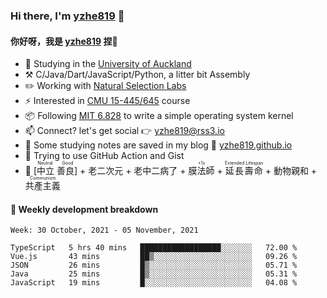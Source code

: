 ### Hi there, I'm [yzhe819](https://github.com/yzhe819) 👋

#### 你好呀，我是 [yzhe819](https://github.com/yzhe819) 捏👋

- 📖 Studying in the [University of Auckland](https://www.auckland.ac.nz/en.html)
- :hammer_and_pick: C/Java/Dart/JavaScript/Python, a litter bit Assembly
- :pencil2: Working with [Natural Selection Labs](https://github.com/NaturalSelectionLabs)
- ⚡ Interested in [CMU 15-445/645](https://15445.courses.cs.cmu.edu/fall2020/) course
- 📦 Following [MIT 6.828](https://pdos.csail.mit.edu/6.828/2018/overview.html) to write a simple operating system kernel
- 📫 Connect? let's get social 👉 yzhe819@rss3.io
- :scroll: Some studying notes are saved in my blog :space_invader: [yzhe819.github.io](https://yzhe819.github.io/)
- 🌟 Trying to use GitHub Action and Gist
- 🔑 <ruby>[中立 善良]<rp>（</rp><rt>Neutral Good</rt><rp>）</rp></ruby> + 老二次元 + 老中二病了 + <ruby>膜法師<rp>（</rp><rt>+1s</rt><rp>）</rp></ruby> + <ruby>延長壽命<rp>（</rp><rt>Extended Lifespan</rt><rp>）</rp></ruby> + 動物親和 + <ruby>共產主義<rp>（</rp><rt>Communism</rt><rp>）</rp></ruby>



#### 📝 Weekly development breakdown

<!--START_SECTION:waka-->
```text
Week: 30 October, 2021 - 05 November, 2021

TypeScript   5 hrs 40 mins   ██████████████████░░░░░░░   72.00 % 
Vue.js       43 mins         ██▒░░░░░░░░░░░░░░░░░░░░░░   09.26 % 
JSON         26 mins         █▒░░░░░░░░░░░░░░░░░░░░░░░   05.71 % 
Java         25 mins         █▒░░░░░░░░░░░░░░░░░░░░░░░   05.31 % 
JavaScript   19 mins         █░░░░░░░░░░░░░░░░░░░░░░░░   04.08 % 
```
<!--END_SECTION:waka-->



